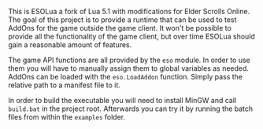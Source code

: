 This is ESOLua a fork of Lua 5.1 with modifications for Elder Scrolls Online.
The goal of this project is to provide a runtime that can be used to test AddOns for the game outside the game client.
It won't be possible to provide all the functionality of the game client, but over time ESOLua should gain a reasonable amount of features.

The game API functions are all provided by the `eso` module. In order to use them you will have to manually assign them to global variables as needed.
AddOns can be loaded with the `eso.LoadAddon` function. Simply pass the relative path to a manifest file to it.

In order to build the executable you will need to install MinGW and call `build.bat` in the project root.
Afterwards you can try it by running the batch files from within the `examples` folder.